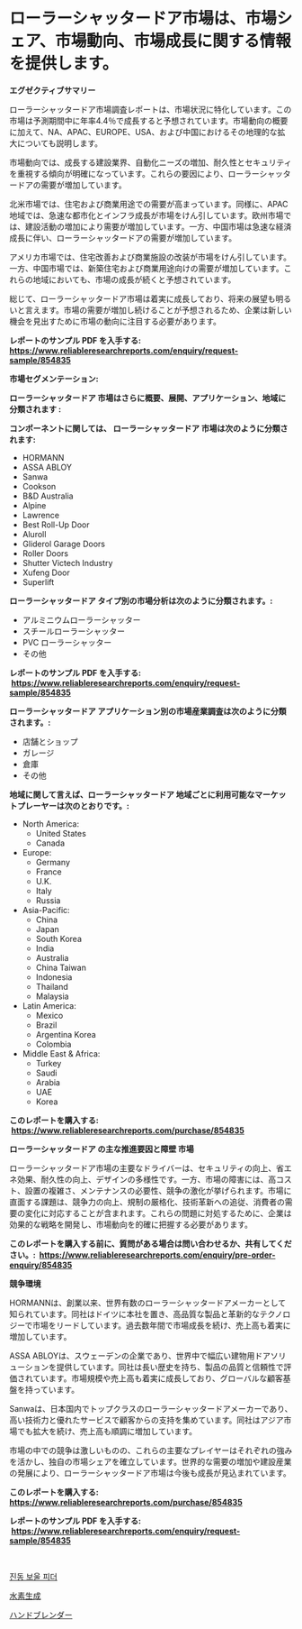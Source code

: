 <p><h1>ローラーシャッタードア市場は、市場シェア、市場動向、市場成長に関する情報を提供します。</h1></p><p><strong>エグゼクティブサマリー</strong></p>
<p><p>ローラーシャッタードア市場調査レポートは、市場状況に特化しています。この市場は予測期間中に年率4.4％で成長すると予想されています。市場動向の概要に加えて、NA、APAC、EUROPE、USA、および中国におけるその地理的な拡大についても説明します。</p><p>市場動向では、成長する建設業界、自動化ニーズの増加、耐久性とセキュリティを重視する傾向が明確になっています。これらの要因により、ローラーシャッタードアの需要が増加しています。</p><p>北米市場では、住宅および商業用途での需要が高まっています。同様に、APAC地域では、急速な都市化とインフラ成長が市場をけん引しています。欧州市場では、建設活動の増加により需要が増加しています。一方、中国市場は急速な経済成長に伴い、ローラーシャッタードアの需要が増加しています。</p><p>アメリカ市場では、住宅改善および商業施設の改装が市場をけん引しています。一方、中国市場では、新築住宅および商業用途向けの需要が増加しています。これらの地域においても、市場の成長が続くと予想されています。</p><p>総じて、ローラーシャッタードア市場は着実に成長しており、将来の展望も明るいと言えます。市場の需要が増加し続けることが予想されるため、企業は新しい機会を見出すために市場の動向に注目する必要があります。</p></p>
<p><strong>レポートのサンプル PDF を入手する: <a href="https://www.reliableresearchreports.com/enquiry/request-sample/854835">https://www.reliableresearchreports.com/enquiry/request-sample/854835</a></strong></p>
<p><strong>市場セグメンテーション:</strong></p>
<p><strong> ローラーシャッタードア 市場はさらに概要、展開、アプリケーション、地域に分類されます :</strong></p>
<p><strong>コンポーネントに関しては、 ローラーシャッタードア 市場は次のように分類されます: &nbsp;</strong></p>
<p><ul><li>HORMANN</li><li>ASSA ABLOY</li><li>Sanwa</li><li>Cookson</li><li>B&D Australia</li><li>Alpine</li><li>Lawrence</li><li>Best Roll-Up Door</li><li>Aluroll</li><li>Gliderol Garage Doors</li><li>Roller Doors</li><li>Shutter Victech Industry</li><li>Xufeng Door</li><li>Superlift</li></ul></p>
<p><strong> ローラーシャッタードア タイプ別の市場分析は次のように分類されます。:</strong></p>
<p><ul><li>アルミニウムローラーシャッター</li><li>スチールローラーシャッター</li><li>PVC ローラーシャッター</li><li>その他</li></ul></p>
<p><strong>レポートのサンプル PDF を入手する: &nbsp;<a href="https://www.reliableresearchreports.com/enquiry/request-sample/854835">https://www.reliableresearchreports.com/enquiry/request-sample/854835</a></strong></p>
<p><strong> ローラーシャッタードア アプリケーション別の市場産業調査は次のように分類されます。:</strong></p>
<p><ul><li>店舗とショップ</li><li>ガレージ</li><li>倉庫</li><li>その他</li></ul></p>
<p><strong>地域に関して言えば、ローラーシャッタードア 地域ごとに利用可能なマーケットプレーヤーは次のとおりです。:</strong></p>
<p><ul>
    <li>
        North America:
        <ul>
            <li>United States</li>
            <li>Canada</li>
        </ul>
    </li>
    <li>
        Europe:
        <ul>
            <li>Germany</li>
            <li>France</li>
            <li>U.K.</li>
            <li>Italy</li>
            <li>Russia</li>
        </ul>
    </li>
    <li>
        Asia-Pacific:
        <ul>
            <li>China</li>
            <li>Japan</li>
            <li>South Korea</li>
            <li>India</li>
            <li>Australia</li>
            <li>China Taiwan</li>
            <li>Indonesia</li>
            <li>Thailand</li>
            <li>Malaysia</li>
        </ul>
    </li>
    <li>
        Latin America:
        <ul>
            <li>Mexico</li>
            <li>Brazil</li>
            <li>Argentina Korea</li>
            <li>Colombia</li>
        </ul>
    </li>
    <li>
        Middle East & Africa:
        <ul>
            <li>Turkey</li>
            <li>Saudi</li>
            <li>Arabia</li>
            <li>UAE</li>
            <li>Korea</li>
        </ul>
    </li>
    </ul></p>
<p><strong>このレポートを購入する: &nbsp;<a href="https://www.reliableresearchreports.com/purchase/854835">https://www.reliableresearchreports.com/purchase/854835</a></strong></p>
<p><strong>ローラーシャッタードア の主な推進要因と障壁 市場</strong></p>
<p><p>ローラーシャッタードア市場の主要なドライバーは、セキュリティの向上、省エネ効果、耐久性の向上、デザインの多様性です。一方、市場の障害には、高コスト、設置の複雑さ、メンテナンスの必要性、競争の激化が挙げられます。市場に直面する課題は、競争力の向上、規制の厳格化、技術革新への追従、消費者の需要の変化に対応することが含まれます。これらの問題に対処するために、企業は効果的な戦略を開発し、市場動向を的確に把握する必要があります。</p></p>
<p><strong>このレポートを購入する前に、質問がある場合は問い合わせるか、共有してください。:&nbsp; <a href="https://www.reliableresearchreports.com/enquiry/pre-order-enquiry/854835">https://www.reliableresearchreports.com/enquiry/pre-order-enquiry/854835</a></strong></p>
<p><strong>競争環境</strong></p>
<p><p>HORMANNは、創業以来、世界有数のローラーシャッタードアメーカーとして知られています。同社はドイツに本社を置き、高品質な製品と革新的なテクノロジーで市場をリードしています。過去数年間で市場成長を続け、売上高も着実に増加しています。</p><p>ASSA ABLOYは、スウェーデンの企業であり、世界中で幅広い建物用ドアソリューションを提供しています。同社は長い歴史を持ち、製品の品質と信頼性で評価されています。市場規模や売上高も着実に成長しており、グローバルな顧客基盤を持っています。</p><p>Sanwaは、日本国内でトップクラスのローラーシャッタードアメーカーであり、高い技術力と優れたサービスで顧客からの支持を集めています。同社はアジア市場でも拡大を続け、売上高も順調に増加しています。</p><p>市場の中での競争は激しいものの、これらの主要なプレイヤーはそれぞれの強みを活かし、独自の市場シェアを確立しています。世界的な需要の増加や建設産業の発展により、ローラーシャッタードア市場は今後も成長が見込まれています。</p></p>
<p><strong>このレポートを購入する: &nbsp; <a href="https://www.reliableresearchreports.com/purchase/854835">https://www.reliableresearchreports.com/purchase/854835</a></strong></p>
<p><strong>レポートのサンプル PDF を入手する: &nbsp;<a href="https://www.reliableresearchreports.com/enquiry/request-sample/854835">https://www.reliableresearchreports.com/enquiry/request-sample/854835</a></strong><strong></strong></p>
<p>&nbsp;</p>
<p><p><a href="https://github.com/RichardLueilwitz787/Market-Research-Report-List-1/blob/main/421441415738.md">진동 보울 피더</a></p><p><a href="https://github.com/Calvi3ynJerde867/Market-Research-Report-List-1/blob/main/363657716772.md">水素生成</a></p><p><a href="https://github.com/hwbcz413288296/Market-Research-Report-List-1/blob/main/554439916771.md">ハンドブレンダー</a></p></p>